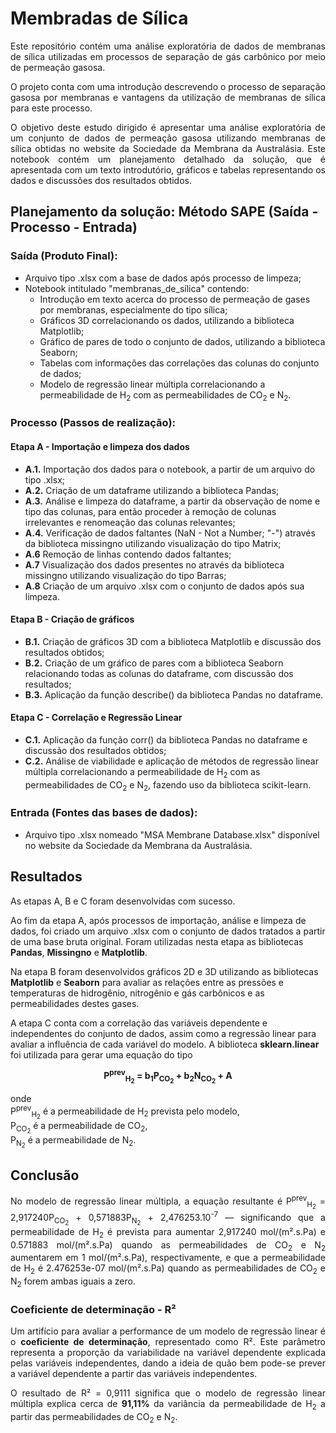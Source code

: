 # Membradas de Sílica
<p align="justify">Este repositório contém uma análise exploratória de dados de membranas de sílica utilizadas em processos de separação de gás carbônico por meio de permeação gasosa.</p>
<p align="justify">O projeto conta com uma introdução descrevendo o processo de separação gasosa por membranas e vantagens da utilização de membranas de sílica para este processo.</p>

<p align="justify">O objetivo deste estudo dirigido é apresentar uma análise exploratória de um conjunto de dados de permeação gasosa utilizando membranas de sílica obtidas no website da Sociedade da Membrana da Australásia. Este notebook contém um planejamento detalhado da solução, que é apresentada com um texto introdutório, gráficos e tabelas representando os dados e discussões dos resultados obtidos.</p>

## Planejamento da solução: Método SAPE (Saída - Processo - Entrada)

### Saída (Produto Final):
- Arquivo tipo .xlsx com a base de dados após processo de limpeza;
- Notebook intitulado "membranas_de_sílica" contendo:
    - Introdução em texto acerca do processo de permeação de gases por membranas, especialmente do tipo sílica;
    - Gráficos 3D correlacionando os dados, utilizando a biblioteca Matplotlib;
    - Gráfico de pares de todo o conjunto de dados, utilizando a biblioteca Seaborn;
    - Tabelas com informações das correlações das colunas do conjunto de dados;
    - Modelo de regressão linear múltipla correlacionando a permeabilidade de H<sub>2</sub> com as permeabilidades de CO<sub>2</sub> e N<sub>2</sub>.

### Processo (Passos de realização):
#### Etapa A - Importação e limpeza dos dados
- **A.1.** Importação dos dados para o notebook, a partir de um arquivo do tipo .xlsx;<br/>
- **A.2.** Criação de um dataframe utilizando a biblioteca Pandas;<br/>
- **A.3.** Análise e limpeza do dataframe, a partir da observação de nome e tipo das colunas, para então proceder à remoção de  colunas irrelevantes e renomeação das colunas relevantes;<br/>
- **A.4.** Verificação de dados faltantes (NaN - Not a Number; "-") através da biblioteca missingno utilizando visualização do   tipo Matrix;<br/>
- **A.6** Remoção de linhas contendo dados faltantes;<br/>
- **A.7** Visualização dos dados presentes no através da biblioteca missingno utilizando visualização do tipo Barras;<br/>
- **A.8** Criação de um arquivo .xlsx com o conjunto de dados após sua limpeza.<br/>
   
#### Etapa B - Criação de gráficos
- **B.1.** Criação de gráficos 3D com a biblioteca Matplotlib e discussão dos resultados obtidos;
- **B.2.** Criação de um gráfico de pares com a biblioteca Seaborn relacionando todas as colunas do dataframe, com discussão dos resultados;
- **B.3.** Aplicação da função describe() da biblioteca Pandas no dataframe.

#### Etapa C - Correlação e Regressão Linear
- **C.1.** Aplicação da função corr() da biblioteca Pandas no dataframe e discussão dos resultados obtidos;
- **C.2.** Análise de viabilidade e aplicação de métodos de regressão linear múltipla correlacionando a permeabilidade de H<sub>2</sub> com as permeabilidades de CO<sub>2</sub> e N<sub>2</sub>, fazendo uso da biblioteca scikit-learn.
     
### Entrada (Fontes das bases de dados):
- Arquivo tipo .xlsx nomeado "MSA Membrane Database.xlsx" disponível no website da Sociedade da Membrana da Australásia.


## Resultados
As etapas A, B e C foram desenvolvidas com sucesso.

Ao fim da etapa A, após processos de importação, análise e limpeza de dados, foi criado um arquivo .xlsx com o conjunto de dados tratados a partir de uma base bruta original.
Foram utilizadas nesta etapa as bibliotecas <strong>Pandas</strong>, <strong>Missingno</strong> e <strong>Matplotlib</strong>.

Na etapa B foram desenvolvidos gráficos 2D e 3D utilizando as bibliotecas <strong>Matplotlib</strong> e <strong>Seaborn</strong> para avaliar as relações entre as pressões e temperaturas de hidrogênio, nitrogênio e gás carbônicos e as permeabilidades destes gases.

A etapa C conta com a correlação das variáveis dependente e independentes do conjunto de dados, assim como a regressão linear para avaliar a influência de cada variável do modelo.
A biblioteca <strong>sklearn.linear</strong> foi utilizada para gerar uma equação do tipo

<p align="center"><strong>P<sup>prev</sup><sub>H<sub>2</sub></sub> = b<sub>1</sub>P<sub>CO<sub>2</sub></sub> + b<sub>2</sub>N<sub>CO<sub>2</sub></sub> + A</strong></p>

onde<br/>
P<sup>prev</sup><sub>H<sub>2</sub></sub> é a permeabilidade de H<sub>2</sub> prevista pelo modelo,<br/>
P<sub>CO<sub>2</sub></sub> é a permeabilidade de CO<sub>2</sub>,<br/>
P<sub>N<sub>2</sub></sub> é a permeabilidade de N<sub>2</sub>.

## Conclusão

<p align="justify">No modelo de regressão linear múltipla, a equação resultante é P<sup>prev</sup><sub>H<sub>2</sub></sub> = 2,917240P<sub>CO<sub>2</sub></sub> + 0,571883P<sub>N<sub>2</sub></sub> + 2,476253.10<sup>-7</sup> — significando que a permeabilidade de H<sub>2</sub> é prevista para aumentar 2,917240 mol/(m².s.Pa) e 0.571883 mol/(m².s.Pa) quando as permeabilidades de CO<sub>2</sub> e N<sub>2</sub> aumentarem em 1 mol/(m².s.Pa), respectivamente, e que a permeabilidade de H<sub>2</sub> é 2.476253e-07 mol/(m².s.Pa) quando as permeabilidades de CO<sub>2</sub> e N<sub>2</sub> forem ambas iguais a zero.</p>

### Coeficiente de determinação - R²
<p align="justify">Um artifício para avaliar a performance de um modelo de regressão linear é o <strong>coeficiente de determinação</strong>, representado como R². Este parâmetro representa a proporção da variabilidade na variável dependente explicada pelas variáveis independentes, dando a ideia de quão bem pode-se prever a variável dependente a partir das variáveis independentes.</p>

<p align="justify">O resultado de R² = 0,9111 significa que o modelo de regressão linear múltipla explica cerca de <strong>91,11%</strong> da variância da permeabilidade de H<sub>2</sub> a partir das permeabilidades de CO<sub>2</sub> e N<sub>2</sub>.</p>
